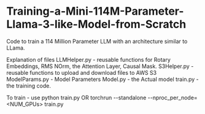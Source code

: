 # Training-a-Mini-114M-Parameter-Llama-3-like-Model-from-Scratch

Code to train a 114 Million Parameter LLM with an architecture similar to LLama.

Explanation of files
LLMHelper.py - reusable functions for Rotary Embeddings, RMS NOrm, the Attention Layer, Causal Mask.
S3Helper.py - reusable functions to upload and download files to AWS S3
ModelParams.py - Model Parameters
Model.py - the Actual model
train.py - the training code.

To train - use python train.py OR torchrun --standalone --nproc_per_node=<NUM_GPUs> train.py


